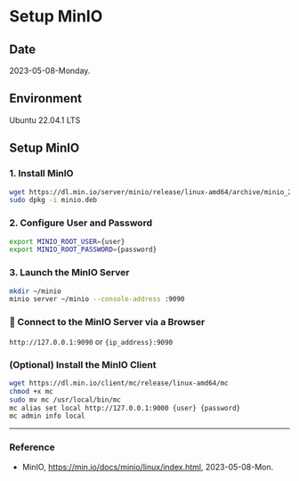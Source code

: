 # Setup MinIO

## Date

2023-05-08-Monday.

## Environment

Ubuntu 22.04.1 LTS

## Setup MinIO

### 1. Install MinIO

```Bash
wget https://dl.min.io/server/minio/release/linux-amd64/archive/minio_20230504214430.0.0_amd64.deb -O minio.deb
sudo dpkg -i minio.deb
```

### 2. Configure User and Password

```Bash
export MINIO_ROOT_USER={user}
export MINIO_ROOT_PASSWORD={password}
```

### 3. Launch the MinIO Server

```Bash
mkdir ~/minio
minio server ~/minio --console-address :9090
```

### :tada: Connect to the MinIO Server via a Browser

`http://127.0.0.1:9090` or `{ip_address}:9090`

### (Optional) Install the MinIO Client

```Bash
wget https://dl.min.io/client/mc/release/linux-amd64/mc
chmod +x mc
sudo mv mc /usr/local/bin/mc
mc alias set local http://127.0.0.1:9000 {user} {password}
mc admin info local
```

---

### Reference
- MinIO, https://min.io/docs/minio/linux/index.html, 2023-05-08-Mon.

